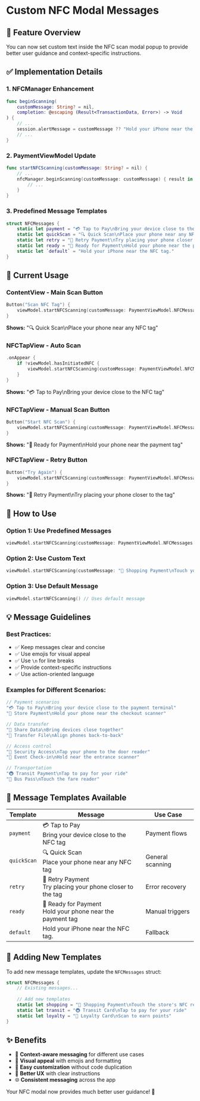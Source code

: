 # Custom NFC Modal Messages

## 🎯 **Feature Overview**
You can now set custom text inside the NFC scan modal popup to provide better user guidance and context-specific instructions.

## ✅ **Implementation Details**

### **1. NFCManager Enhancement**
```swift
func beginScanning(
    customMessage: String? = nil,
    completion: @escaping (Result<TransactionData, Error>) -> Void
) {
    // ...
    session.alertMessage = customMessage ?? "Hold your iPhone near the NFC tag."
    // ...
}
```

### **2. PaymentViewModel Update**
```swift
func startNFCScanning(customMessage: String? = nil) {
    // ...
    nfcManager.beginScanning(customMessage: customMessage) { result in
        // ...
    }
}
```

### **3. Predefined Message Templates**
```swift
struct NFCMessages {
    static let payment = "💳 Tap to Pay\nBring your device close to the NFC tag"
    static let quickScan = "🔍 Quick Scan\nPlace your phone near any NFC tag"
    static let retry = "🔄 Retry Payment\nTry placing your phone closer to the tag"
    static let ready = "🏦 Ready for Payment\nHold your phone near the payment tag"
    static let `default` = "Hold your iPhone near the NFC tag."
}
```

## 📱 **Current Usage**

### **ContentView - Main Scan Button**
```swift
Button("Scan NFC Tag") {
    viewModel.startNFCScanning(customMessage: PaymentViewModel.NFCMessages.quickScan)
}
```
**Shows:** "🔍 Quick Scan\nPlace your phone near any NFC tag"

### **NFCTapView - Auto Scan**
```swift
.onAppear {
    if !viewModel.hasInitiatedNFC {
        viewModel.startNFCScanning(customMessage: PaymentViewModel.NFCMessages.payment)
    }
}
```
**Shows:** "💳 Tap to Pay\nBring your device close to the NFC tag"

### **NFCTapView - Manual Scan Button**
```swift
Button("Start NFC Scan") {
    viewModel.startNFCScanning(customMessage: PaymentViewModel.NFCMessages.ready)
}
```
**Shows:** "🏦 Ready for Payment\nHold your phone near the payment tag"

### **NFCTapView - Retry Button**
```swift
Button("Try Again") {
    viewModel.startNFCScanning(customMessage: PaymentViewModel.NFCMessages.retry)
}
```
**Shows:** "🔄 Retry Payment\nTry placing your phone closer to the tag"

## 🔧 **How to Use**

### **Option 1: Use Predefined Messages**
```swift
viewModel.startNFCScanning(customMessage: PaymentViewModel.NFCMessages.payment)
```

### **Option 2: Use Custom Text**
```swift
viewModel.startNFCScanning(customMessage: "🛒 Shopping Payment\nTouch your phone to the store's NFC reader")
```

### **Option 3: Use Default Message**
```swift
viewModel.startNFCScanning() // Uses default message
```

## 💡 **Message Guidelines**

### **Best Practices:**
- ✅ Keep messages clear and concise
- ✅ Use emojis for visual appeal
- ✅ Use `\n` for line breaks
- ✅ Provide context-specific instructions
- ✅ Use action-oriented language

### **Examples for Different Scenarios:**
```swift
// Payment scenarios
"💳 Tap to Pay\nBring your device close to the payment terminal"
"🏪 Store Payment\nHold your phone near the checkout scanner"

// Data transfer
"📱 Share Data\nBring devices close together"
"📄 Transfer File\nAlign phones back-to-back"

// Access control
"🔐 Security Access\nTap your phone to the door reader"
"🎫 Event Check-in\nHold near the entrance scanner"

// Transportation
"🚇 Transit Payment\nTap to pay for your ride"
"🚌 Bus Pass\nTouch the fare reader"
```

## 🎨 **Message Templates Available**

| Template | Message | Use Case |
|----------|---------|----------|
| `payment` | 💳 Tap to Pay<br>Bring your device close to the NFC tag | Payment flows |
| `quickScan` | 🔍 Quick Scan<br>Place your phone near any NFC tag | General scanning |
| `retry` | 🔄 Retry Payment<br>Try placing your phone closer to the tag | Error recovery |
| `ready` | 🏦 Ready for Payment<br>Hold your phone near the payment tag | Manual triggers |
| `default` | Hold your iPhone near the NFC tag. | Fallback |

## 🔄 **Adding New Templates**

To add new message templates, update the `NFCMessages` struct:

```swift
struct NFCMessages {
    // Existing messages...
    
    // Add new templates
    static let shopping = "🛒 Shopping Payment\nTouch the store's NFC reader"
    static let transit = "🚇 Transit Card\nTap to pay for your ride"
    static let loyalty = "🎁 Loyalty Card\nScan to earn points"
}
```

## ✨ **Benefits**

- 🎯 **Context-aware messaging** for different use cases
- 🎨 **Visual appeal** with emojis and formatting
- 🔧 **Easy customization** without code duplication
- 📱 **Better UX** with clear instructions
- 🌐 **Consistent messaging** across the app

Your NFC modal now provides much better user guidance! 🎉
